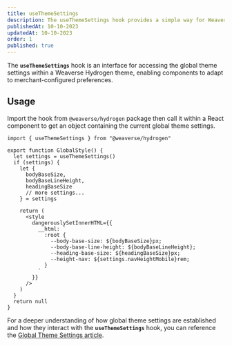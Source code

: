 ```yaml
---
title: useThemeSettings
description: The useThemeSettings hook provides a simple way for Weaverse Hydrogen components to retrieve and utilize the global theme settings.
publishedAt: 10-10-2023
updatedAt: 10-10-2023
order: 1
published: true
---
```


The **`useThemeSettings`** hook is an interface for accessing the global theme settings within a Weaverse Hydrogen
theme, enabling components to adapt to merchant-configured preferences.

Usage
-----

Import the hook from `@weaverse/hydrogen` package then call it within a React component to get an object containing the
current global theme settings.

```tsx
import { useThemeSettings } from "@weaverse/hydrogen"

export function GlobalStyle() {
  let settings = useThemeSettings()
  if (settings) {
    let {
      bodyBaseSize,
      bodyBaseLineHeight,
      headingBaseSize
      // more settings...
    } = settings

    return (
      <style
        dangerouslySetInnerHTML={{
          __html: `
            :root {
              --body-base-size: ${bodyBaseSize}px;
              --body-base-line-height: ${bodyBaseLineHeight};
              --heading-base-size: ${headingBaseSize}px;
              --height-nav: ${settings.navHeightMobile}rem;
            }
          `
        }}
      />
    )
  }
  return null
}
```

For a deeper understanding of how global theme settings are established and how they interact with the
**`useThemeSettings`** hook, you can reference
the [Global Theme Settings article](/docs/guides/global-theme-settings).